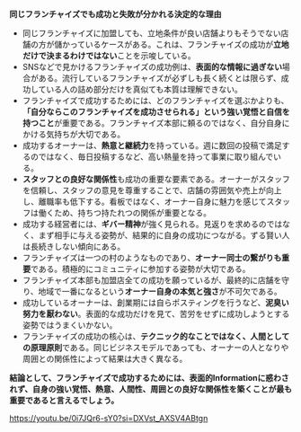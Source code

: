 
**同じフランチャイズでも成功と失敗が分かれる決定的な理由**

- 同じフランチャイズに加盟しても、立地条件が良い店舗よりもそうでない店舗の方が儲かっているケースがある。これは、フランチャイズの成功が**立地だけで決まるわけではない**ことを示唆している。
- SNSなどで見かけるフランチャイズの成功例は、**表面的な情報に過ぎない**場合がある。流行しているフランチャイズが必ずしも長く続くとは限らず、成功している人の詰め部分だけを真似ても本質は理解できない。
- フランチャイズで成功するためには、どのフランチャイズを選ぶかよりも、**「自分ならこのフランチャイズを成功させられる」という強い覚悟と自信を持つこと**が重要である。フランチャイズ本部に頼るのではなく、自分自身にかける気持ちが大切である。
- 成功するオーナーは、**熱意と継続力**を持っている。週に数回の投稿で満足するのではなく、毎日投稿するなど、高い熱量を持って事業に取り組んでいる。
- **スタッフとの良好な関係性**も成功の重要な要素である。オーナーがスタッフを信頼し、スタッフの意見を尊重することで、店舗の雰囲気や売上が向上し、離職率も低下する。看板ではなく、オーナー自身に魅力を感じてスタッフは働くため、持ちつ持たれつの関係が重要となる。
- 成功する経営者には、**ギバー精神**が強く見られる。見返りを求めるのではなく、まず相手に与える姿勢が、結果的に自身の成功につながる。ずる賢い人は長続きしない傾向にある。
- フランチャイズは一つの村のようなものであり、**オーナー同士の繋がりも重要**である。積極的にコミュニティに参加する姿勢が大切である。
- フランチャイズ本部も加盟店全ての成功を願っているが、最終的に店舗を守り、地域で一番になるという**オーナー自身の本気と強さ**が不可欠である。
- 成功しているオーナーは、創業期には自らポスティングを行うなど、**泥臭い努力を厭わない**。表面的な成功だけを見て、苦労をせずに成功しようとする姿勢ではうまくいかない。
- フランチャイズの成功の核心は、**テクニック的なことではなく、人間としての原理原則**である。同じビジネスモデルであっても、オーナーの人となりや周囲との関係性によって結果は大きく異なる。

**結論として、フランチャイズで成功するためには、表面的Informationに惑わされず、自身の強い覚悟、熱意、人間性、周囲との良好な関係性を築くことが最も重要であると言えるでしょう。**

https://youtu.be/0i7JQr6-sY0?si=DXVst_AXSV4ABtgn
